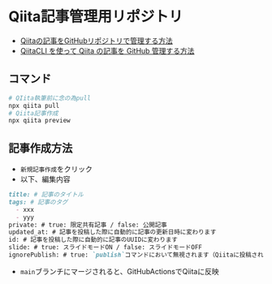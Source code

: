 # Qiita記事管理用リポジトリ

- [Qiitaの記事をGitHubリポジトリで管理する方法](https://qiita.com/Qiita/items/32c79014509987541130)
- [QiitaCLI を使って Qiita の記事を GitHub 管理する方法](https://qiita.com/ryocha12/items/e412306f9e8339d7cffe)

## コマンド

```powershell
# QIita執筆前に念の為pull
npx qiita pull
# Qiita記事作成
npx qiita preview
```

## 記事作成方法

- `新規記事作成`をクリック
- 以下、編集内容

```md
title: # 記事のタイトル
tags: # 記事のタグ
  - xxx
  - yyy
private: # true: 限定共有記事 / false: 公開記事
updated_at: # 記事を投稿した際に自動的に記事の更新日時に変わります
id: # 記事を投稿した際に自動的に記事のUUIDに変わります
slide: # true: スライドモードON / false: スライドモードOFF
ignorePublish: # true: `publish`コマンドにおいて無視されます（Qiitaに投稿されません） / false: `publish`コマンドで処理されます（Qiitaに投稿されます）
```

- `main`ブランチにマージされると、GitHubActionsでQiitaに反映
